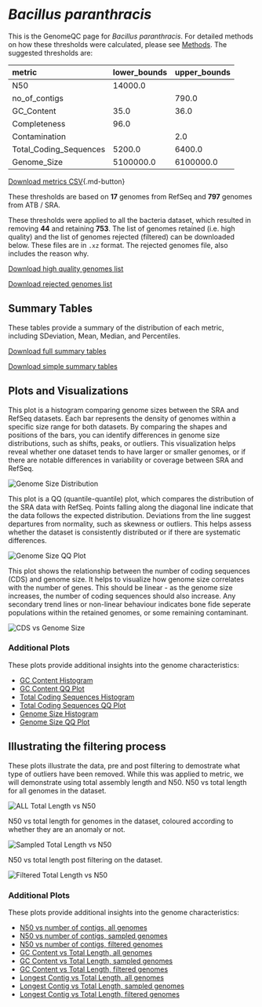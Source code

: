 # *Bacillus paranthracis*

This is the GenomeQC page for *Bacillus paranthracis*. For detailed methods on how these thresholds were calculated, please see [Methods](../../methods.md).
The suggested thresholds are: 

| metric                 | lower_bounds   | upper_bounds   |
|:-----------------------|:---------------|:---------------|
| N50                    | 14000.0        |                |
| no_of_contigs          |                | 790.0          |
| GC_Content             | 35.0           | 36.0           |
| Completeness           | 96.0           |                |
| Contamination          |                | 2.0            |
| Total_Coding_Sequences | 5200.0         | 6400.0         |
| Genome_Size            | 5100000.0      | 6100000.0      |

[Download metrics CSV](Bacillus_paranthracis_metrics.csv){.md-button}


These thresholds are based on **17** genomes from RefSeq and **797** genomes from ATB / SRA.

These thresholds were applied to all the bacteria dataset, which resulted in removing **44** and retaining **753**.
The list of genomes retained (i.e. high quality) and the list of genomes rejected (filtered) can be downloaded below. These files are in `.xz` format. The rejected genomes file, also includes the reason why.

[Download high quality genomes list](Bacillus_paranthracis_high_quality_genomes.csv.xz)


[Download rejected genomes list](Bacillus_paranthracis_filtered_out_genomes.csv.xz)



## Summary Tables
These tables provide a summary of the distribution of each metric, including SDeviation, Mean, Median, and Percentiles.

[Download full summary tables](summary.csv)

[Download simple summary tables](selected_summary.csv)

## Plots and Visualizations

This plot is a histogram comparing genome sizes between the SRA and RefSeq datasets. Each bar represents the density of genomes within a specific size range for both datasets. By comparing the shapes and positions of the bars, you can identify differences in genome size distributions, such as shifts, peaks, or outliers. This visualization helps reveal whether one dataset tends to have larger or smaller genomes, or if there are notable differences in variability or coverage between SRA and RefSeq.

![Genome Size Distribution](Genome_Size_refseq_histogram_kde.png)

This plot is a QQ (quantile-quantile) plot, which compares the distribution of the SRA data with RefSeq. Points falling along the diagonal line indicate that the data follows the expected distribution. Deviations from the line suggest departures from normality, such as skewness or outliers. This helps assess whether the dataset is consistently distributed or if there are systematic differences.

![Genome Size QQ Plot](Genome_Size_refseq_qqplot.png)

This plot shows the relationship between the number of coding sequences (CDS) and genome size. It helps to visualize how genome size correlates with the number of genes. This should be linear - as the genome size increases, the number of coding sequences should also increase. Any secondary trend lines or non-linear behaviour indicates bone fide seperate populations within the retained genomes, or some remaining contaminant. 

![CDS vs Genome Size](Bacillus_paranthracis_CDS_vs_Genome_Size.png)

### Additional Plots

These plots provide additional insights into the genome characteristics:

- [GC Content Histogram](GC_Content_refseq_histogram_kde.png)
- [GC Content QQ Plot](GC_Content_refseq_qqplot.png)
- [Total Coding Sequences Histogram](Total_Coding_Sequences_refseq_histogram_kde.png)
- [Total Coding Sequences QQ Plot](Total_Coding_Sequences_refseq_qqplot.png)
- [Genome Size Histogram](Genome_Size_refseq_histogram_kde.png)
- [Genome Size QQ Plot](Genome_Size_refseq_qqplot.png)
## Illustrating the filtering process
These plots illustrate the data, pre and post filtering to demostrate what type of outliers have been removed. While this was applied to metric, we will demonstrate using total assembly length and N50.
N50 vs total length for all genomes in the dataset.

![ALL Total Length vs N50](Bacillus_paranthracis_all_total_length_N50.png)

N50 vs total length for genomes in the dataset, coloured according to whether they are an anomaly or not.

![Sampled Total Length vs N50](Bacillus_paranthracis_sample_total_length_N50.png)

N50 vs total length post filtering on the dataset.

![Filtered Total Length vs N50](Bacillus_paranthracis_filt_total_length_N50.png)

### Additional Plots

These plots provide additional insights into the genome characteristics:

- [N50 vs number of contigs, all genomes](Bacillus_paranthracis_all_N50_number.png)
- [N50 vs number of contigs, sampled genomes](Bacillus_paranthracis_sample_N50_number.png)
- [N50 vs number of contigs, filtered genomes](Bacillus_paranthracis_filt_N50_number.png)
- [GC Content vs Total Length, all genomes](Bacillus_paranthracis_all_total_length_GC_Content.png)
- [GC Content vs Total Length, sampled genomes](Bacillus_paranthracis_sample_total_length_GC_Content.png)
- [GC Content vs Total Length, filtered genomes](Bacillus_paranthracis_filt_total_length_GC_Content.png)
- [Longest Contig vs Total Length, all genomes](Bacillus_paranthracis_all_total_length_longest.png)
- [Longest Contig vs Total Length, sampled genomes](Bacillus_paranthracis_sample_total_length_longest.png)
- [Longest Contig vs Total Length, filtered genomes](Bacillus_paranthracis_filt_total_length_longest.png)
